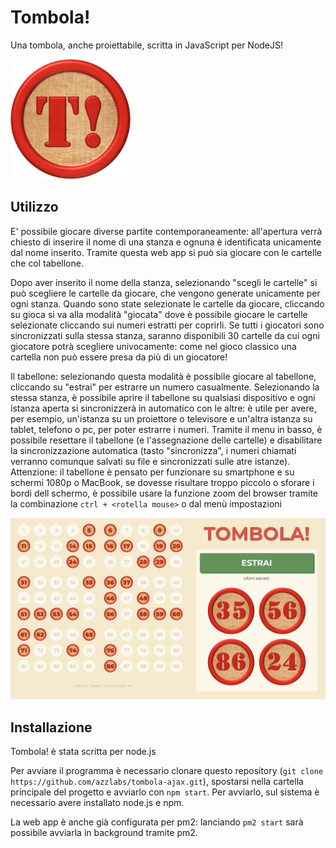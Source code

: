 # Tombola!
Una tombola, anche proiettabile, scritta in JavaScript per NodeJS!

![Logo Tombola!](/public/images/logo.png)

## Utilizzo
E' possibile giocare diverse partite contemporaneamente: all'apertura verrà chiesto di inserire il nome di una stanza e ognuna è identificata unicamente dal nome inserito.
Tramite questa web app si può sia giocare con le cartelle che col tabellone. 

Dopo aver inserito il nome della stanza, selezionando "scegli le cartelle" si può scegliere le cartelle da giocare, che vengono generate unicamente per ogni stanza. Quando sono state selezionate le cartelle da giocare, cliccando su gioca si va alla modalità "giocata" dove è possibile giocare le cartelle selezionate cliccando sui numeri estratti per coprirli. Se tutti i giocatori sono sincronizzati sulla stessa stanza, saranno disponibili 30 cartelle da cui ogni giocatore potrà scegliere univocamente: come nel gioco classico una cartella non può essere presa da più di un giocatore!

Il tabellone: selezionando questa modalità è possibile giocare al tabellone, cliccando su "estrai" per estrarre un numero casualmente.
Selezionando la stessa stanza, è possibile aprire il tabellone su qualsiasi dispositivo e ogni istanza aperta si sincronizzerà in automatico con le altre: è utile per avere, per esempio, un'istanza su un proiettore o televisore e un'altra istanza su tablet, telefono o pc, per poter estrarre i numeri. Tramite il menu in basso, è possibile resettare il tabellone (e l'assegnazione delle cartelle) e disabilitare la sincronizzazione automatica (tasto "sincronizza", i numeri chiamati verranno comunque salvati su file e sincronizzati sulle atre istanze).
Attenzione: il tabellone è pensato per funzionare su smartphone e su schermi 1080p o MacBook, se dovesse risultare troppo piccolo o sforare i bordi dell schermo, è possibile usare la funzione zoom del browser tramite la combinazione `ctrl + <rotella mouse>` o dal menù impostazioni

![Screenshot Tombola!](/public/images/screenshot.jpg)

## Installazione
Tombola! è stata scritta per node.js

Per avviare il programma è necessario clonare questo repository (`git clone https://github.com/azzlabs/tombola-ajax.git`), spostarsi nella cartella principale del progetto e avviarlo con `npm start`. Per avviarlo, sul sistema è necessario avere installato node.js e npm.

La web app è anche già configurata per pm2: lanciando `pm2 start` sarà possibile avviarla in background tramite pm2.
